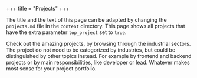 +++
title = "Projects"
+++

The title and the text of this page can be adapted by changing the `projects.md` file in the `content` directory. This page shows all projects that have the extra parameter `top_project` set to `true`.

Check out the amazing projects, by browsing through the industrial sectors. The project do not need to be categorized by industries, but could be distinguished by other topics instead. For example by frontend and backend projects or by main responsibilities, like developer or lead. Whatever makes most sense for your project portfolio.
